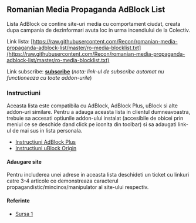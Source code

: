 ## Romanian Media Propaganda AdBlock List

Lista AdBlock ce contine site-uri media cu comportament ciudat, creata dupa campania de dezinformari avuta loc in urma incendiului de la Colectiv.


Link lista: [https://raw.githubusercontent.com/Recon/romanian-media-propaganda-adblock-list/master/ro-media-blocklist.txt](https://raw.githubusercontent.com/Recon/romanian-media-propaganda-adblock-list/master/ro-media-blocklist.txt)

Link subscribe: [**subscribe**](https://raw.githubusercontent.com/Recon/romanian-media-propaganda-adblock-list/master/ro-media-blocklist.txt?location=https://raw.githubusercontent.com/Recon/romanian-media-propaganda-adblock-list/master/ro-media-blocklist.txt&title=Romanian%20Media%20Propaganda) (*nota: link-ul de subscribe automat nu functioneaza cu toate addon-urile*)

### Instructiuni

Aceasta lista este compatibila cu AdBlock, AdBlock Plus, uBlock si alte addon-uri similare. Pentru a adauga aceasta lista in clientul dumneavoastra, trebuie sa
accesati optiunile addon-ului instalat (accesibile de obicei prin meniul ce se deschide dand click pe iconita din toolbar) si sa adaugati link-ul de mai sus in lista personala.

- [Instructiuni AdBlock Plus](https://adblockplus.org/getting_started#add-subscription)
- [Instructiuni uBlock Origin](https://github.com/gorhill/uBlock/wiki/Filter-lists-from-around-the-web)


#### Adaugare site

Pentru includerea unei adrese in aceasta lista deschideti un ticket cu linkuri catre 3-4 articole ce demonstreaza caracterul propagandistic/mincinos/manipulator al site-ului respectiv.

#### Referinte

- [Sursa 1](https://docs.google.com/spreadsheets/d/1TAzOI44pH5f7YGAB-p5vSrzJf5rWCEHQgm2C6tZqsH8/htmlview?sle=true)